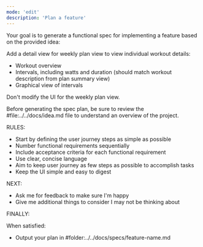 ```yaml
---
mode: 'edit'
description: 'Plan a feature'
---
```


Your goal is to generate a functional spec for implementing a feature based on the provided idea:

<idea>
Add a detail view for weekly plan view to view individual workout details:

- Workout overview
- Intervals, including watts and duration (should match workout description from plan summary view)
- Graphical view of intervals

Don't modify the UI for the weekly plan view.
</idea>

Before generating the spec plan, be sure to review the #file:../../docs/idea.md file to understand an overview of the project.

RULES:
- Start by defining the user journey steps as simple as possible
- Number functional requirements sequentially
- Include acceptance criteria for each functional requirement
- Use clear, concise language
- Aim to keep user journey as few steps as possible to accomplish tasks
- Keep the UI simple and easy to digest

NEXT:

- Ask me for feedback to make sure I'm happy
- Give me additional things to consider I may not be thinking about

FINALLY:

When satisfied:

- Output your plan in #folder:../../docs/specs/feature-name.md